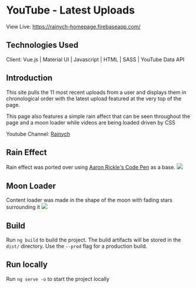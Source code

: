 # YouTube - Latest Uploads

View Live: https://rainych-homepage.firebaseapp.com/

## Technologies Used
Client:
Vue.js | Material UI | Javascript | HTML | SASS | YouTube Data API

## Introduction

This site pulls the 11 most recent uploads from a user and displays them in chronological order with the latest upload featured at the very top of the page.

This page also features a simple rain affect that can be seen throughout the page and a moon loader while videos are being loaded driven by CSS

Youtube Channel: [Rainych](https://www.youtube.com/channel/UCrrfJ_8kX6YyXE7F3pDJzEw)

## Rain Effect
Rain effect was ported over using [Aaron Rickle's Code Pen](https://codepen.io/arickle) as a base.
![](https://imgur.com/hGy6y24)

## Moon Loader
Content loader was made in the shape of the moon with fading stars surrounding it
![](https://imgur.com/Gzep18q)

## Build

Run `ng build` to build the project. The build artifacts will be stored in the `dist/` directory. Use the `--prod` flag for a production build.

## Run locally

Run `ng serve -o` to start the project locally
